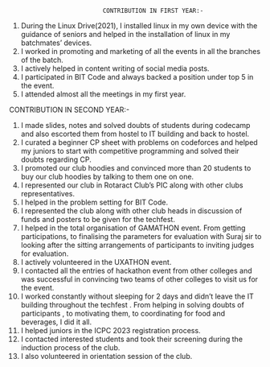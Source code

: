 
                              CONTRIBUTION IN FIRST YEAR:-
1.	During the Linux Drive(2021), I installed linux in my own device with the guidance of seniors and helped in the installation of linux in my batchmates’ devices.
2.	I worked in promoting and marketing of all the events in all the branches of the batch.
3.	I actively helped in content writing of social media posts.
4.	I participated in BIT Code and always backed a position under top 5 in the event.
5.	I attended almost all the meetings in my first year.


CONTRIBUTION IN SECOND YEAR:-
1.	I made slides, notes and solved doubts of students during codecamp and also escorted them from hostel to IT building and back to hostel.
2.	I curated a beginner CP sheet with problems on codeforces and helped my juniors to start with competitive programming and solved their  doubts regarding CP.
3.	I promoted our club hoodies and convinced more than 20 students to buy our club hoodies by talking to them one on one.
4.	I represented our club in Rotaract Club’s PIC along with other clubs representatives.
5.	I helped in the problem setting for BIT Code.
6.	I represented the club along with other club heads in discussion of funds and posters to be given for the techfest.
7.	I helped in the total organisation of GAMATHON event. From getting participations, to finalising the parameters for evaluation with Suraj sir to looking after the sitting arrangements of participants to inviting judges for evaluation. 
8.	I actively volunteered in the UXATHON event.
9.	I contacted all the entries of hackathon event from other colleges and was successful in convincing two teams of other colleges to visit us for the event.
10.	I worked constantly without sleeping for 2 days and didn’t leave the IT building throughout the techfest . From helping in solving doubts of participants , to motivating them, to coordinating for food and beverages, I did it all.
11.	I helped juniors in the ICPC 2023 registration process.
12.	I contacted interested students and took their screening during the induction process of the club.  
13.	I also volunteered in orientation session of the club.

	



